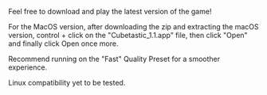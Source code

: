 Feel free to download and play the latest version of the game!

For the MacOS version, after downloading the zip and extracting the macOS version, control + click on the "Cubetastic_1.1.app" file, then click "Open" and finally click Open once more.

Recommend running on the "Fast" Quality Preset for a smoother experience.

Linux compatibility yet to be tested.
